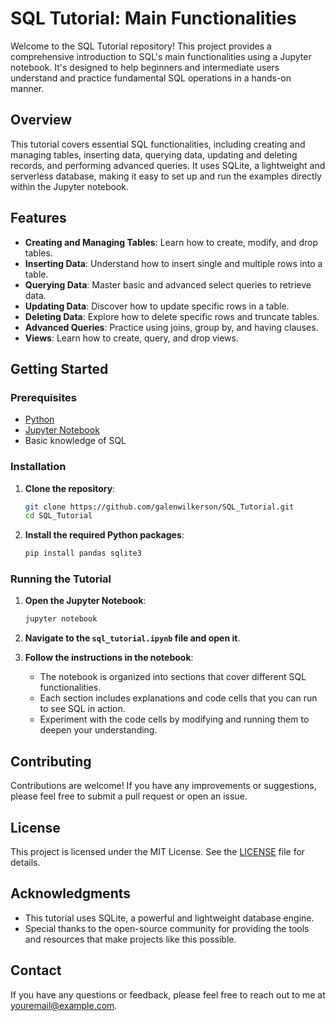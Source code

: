 # SQL Tutorial: Main Functionalities

Welcome to the SQL Tutorial repository! This project provides a comprehensive introduction to SQL's main functionalities using a Jupyter notebook. It's designed to help beginners and intermediate users understand and practice fundamental SQL operations in a hands-on manner.

## Overview

This tutorial covers essential SQL functionalities, including creating and managing tables, inserting data, querying data, updating and deleting records, and performing advanced queries. It uses SQLite, a lightweight and serverless database, making it easy to set up and run the examples directly within the Jupyter notebook.

## Features

- **Creating and Managing Tables**: Learn how to create, modify, and drop tables.
- **Inserting Data**: Understand how to insert single and multiple rows into a table.
- **Querying Data**: Master basic and advanced select queries to retrieve data.
- **Updating Data**: Discover how to update specific rows in a table.
- **Deleting Data**: Explore how to delete specific rows and truncate tables.
- **Advanced Queries**: Practice using joins, group by, and having clauses.
- **Views**: Learn how to create, query, and drop views.

## Getting Started

### Prerequisites

- [Python](https://www.python.org/downloads/)
- [Jupyter Notebook](https://jupyter.org/install)
- Basic knowledge of SQL

### Installation

1. **Clone the repository**:
    ```bash
    git clone https://github.com/galenwilkerson/SQL_Tutorial.git
    cd SQL_Tutorial
    ```

2. **Install the required Python packages**:
    ```bash
    pip install pandas sqlite3
    ```

### Running the Tutorial

1. **Open the Jupyter Notebook**:
    ```bash
    jupyter notebook
    ```

2. **Navigate to the `sql_tutorial.ipynb` file and open it**.

3. **Follow the instructions in the notebook**:
    - The notebook is organized into sections that cover different SQL functionalities.
    - Each section includes explanations and code cells that you can run to see SQL in action.
    - Experiment with the code cells by modifying and running them to deepen your understanding.

## Contributing

Contributions are welcome! If you have any improvements or suggestions, please feel free to submit a pull request or open an issue.

## License

This project is licensed under the MIT License. See the [LICENSE](LICENSE) file for details.

## Acknowledgments

- This tutorial uses SQLite, a powerful and lightweight database engine.
- Special thanks to the open-source community for providing the tools and resources that make projects like this possible.

## Contact

If you have any questions or feedback, please feel free to reach out to me at [youremail@example.com](mailto:youremail@example.com).
